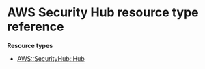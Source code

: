 # AWS Security Hub resource type reference<a name="AWS_SecurityHub"></a>

**Resource types**
+ [AWS::SecurityHub::Hub](aws-resource-securityhub-hub.md)